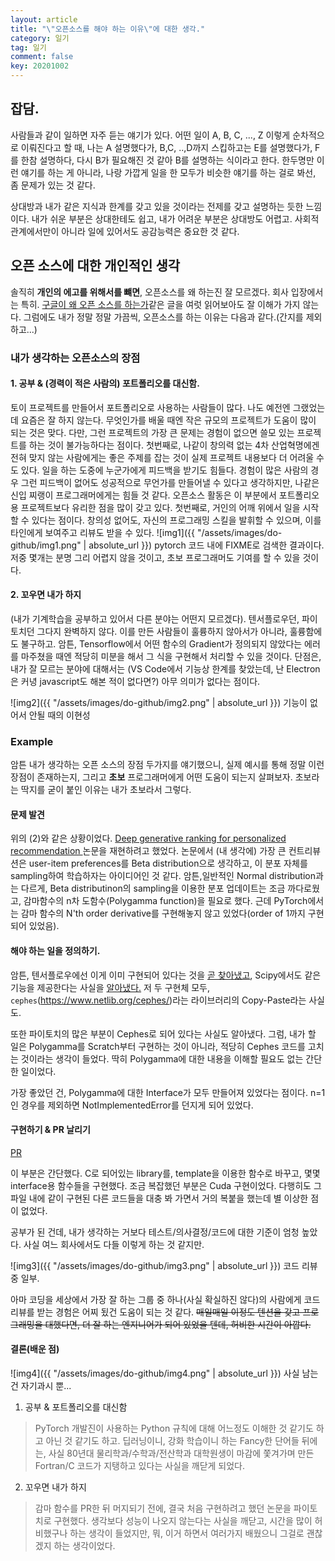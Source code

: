 ```yaml
---
layout: article
title: "\"오픈소스를 해야 하는 이유\"에 대한 생각."
category: 일기
tag: 일기
comment: false
key: 20201002
---
```


## 잡담.
사람들과 같이 일하면 자주 듣는 얘기가 있다. 어떤 일이 A, B, C, ..., Z 이렇게 순차적으로 이뤄진다고 할 때, 나는 A 설명했다가, B,C, ..,D까지 스킵하고는 E를 설명했다가, F를 한참 설명하다, 다시 B가 필요해진 것 같아 B를 설명하는 식이라고 한다. 한두명만 이런 얘기를 하는 게 아니라, 나랑 가깝게 일을 한 모두가 비슷한 얘기를 하는 걸로 봐선, 좀 문제가 있는 것 같다.

상대방과 내가 같은 지식과 한계를 갖고 있을 것이라는 전제를 갖고 설명하는 듯한 느낌이다. 내가 쉬운 부분은 상대한테도 쉽고, 내가 어려운 부분은 상대방도 어렵고. 사회적 관계에서만이 아니라 일에 있어서도 공감능력은 중요한 것 같다.

## 오픈 소스에 대한 개인적인 생각
솔직히 **개인의 에고를 위해서를 뺴면**, 오픈소스를 왜 하는진 잘 모르겠다.
회사 입장에서는 특히. [구글이 왜 오픈 소스를 하는가](https://opensource.google/#:~:text=Google%20believes%20that%20open%20source,technology%2C%20solving%20real%20world%20problems)같은 글을 여럿 읽어보아도 잘 이해가 가지 않는다. 그럼에도 내가 정말 정말 가끔씩, 오픈소스를 하는 이유는 다음과 같다.(간지를 제외하고...)

### 내가 생각하는 오픈소스의 장점

#### 1. 공부 & (경력이 적은 사람의) 포트폴리오를 대신함.
토이 프로젝트를 만들어서 포트폴리오로 사용하는 사람들이 많다. 나도 예전엔 그랬었는데 요즘은 잘 하지 않는다. 무엇인가를 배울 때엔 작은 규모의 프로젝트가 도움이 많이 되는 것은 맞다. 다만, 그런 프로젝트의 가장 큰 문제는 경험이 없으면 쓸모 있는 프로젝트를 하는 것이 불가능하다는 점이다. 첫번째로, 나같이 창의력 없는 4차 산업혁명에겐 전혀 맞지 않는 사람에게는 좋은 주제를 잡는 것이 실제 프로젝트 내용보다 더 어려울 수도 있다. 일을 하는 도중에 누군가에게 피드백을 받기도 힘들다. 경험이 많은 사람의 경우 그런 피드백이 없어도 성공적으로 무언가를 만들어낼 수 있다고 생각하지만, 나같은 신입 찌랭이 프로그래머에게는 힘들 것 같다. 오픈소스 활동은 이 부분에서 포트폴리오용 프로젝트보다 유리한 점을 많이 갖고 있다. 첫번째로, 거인의 어깨 위에서 일을 시작할 수 있다는 점이다. 창의성 없어도, 자신의 프로그래밍 스킬을 발휘할 수 있으며, 이를 타인에게 보여주고 리뷰도 받을 수 있다.
![img1]({{ "/assets/images/do-github/img1.png" | absolute_url }})
pytorch 코드 내에 FIXME로 검색한 결과이다. 저중 몇개는 분명 그리 어렵지 않을 것이고, 초보 프로그래머도 기여를 할 수 있을 것이다.

#### 2. 꼬우면 내가 하지
(내가 기계학습을 공부하고 있어서 다른 분야는 어떤지 모르겠다). 텐서플로우던, 파이토치던 그다지 완벽하지 않다. 이를 만든 사람들이 훌륭하지 않아서가 아니라, 훌륭함에도 불구하고. 암튼, Tensorflow에서 어떤 함수의 Gradient가 정의되지 않았다는 에러를 마주쳤을 때엔 적당히 미분을 해서 그 식을 구현해서 처리할 수 있을 것이다. 단점은, 내가 잘 모르는 분야에 대해서는 (VS Code에서 기능상 한계를 찾았는데, 난 Electron은 커녕 javascript도 해본 적이 없다면?) 아무 의미가 없다는 점이다.

![img2]({{ "/assets/images/do-github/img2.png" | absolute_url }})
기능이 없어서 안될 때의 이현성


### Example
암튼 내가 생각하는 오픈 소스의 장점 두가지를 얘기했으니, 실제 예시를 통해 정말 이런 장점이 존재하는지, 그리고 **초보** 프로그래머에게 어떤 도움이 되는지 살펴보자. 초보라는 딱지를 굳이 붙인 이유는 내가 초보라서 그렇다.

#### 문제 발견
위의 (2)와 같은 상황이었다. [Deep generative ranking for personalized recommendation
](https://dl.acm.org/doi/10.1145/3298689.3347012) 논문을 재현하려고 했었다. 논문에서 (내 생각에) 가장 큰 컨트리뷰션은 user-item preferences를 Beta distribution으로 생각하고, 이 분포 자체를 sampling하여 학습하자는 아이디어인 것 같다. 암튼,일반적인 Normal distribution과는 다르게, Beta distributinon의 sampling을 이용한 분포 업데이트는 조금 까다로웠고, 감마함수의 n차 도함수(Polygamma function)을 필요로 했다. 근데  PyTorch에서는 감마 함수의 N'th order derivative를 구현해놓지 않고 있었다(order of 1까지 구현되어 있었음).

#### 해야 하는 일을 정의하기.
암튼, 텐서플로우에선 이게 이미 구현되어 있다는 것을 [곧 찾아냈고](https://github.com/tensorflow/tensorflow/issues/1741), Scipy에서도 같은 기능을 제공한다는 사실을 [알아냈다.](https://github.com/scipy/scipy/tree/master/scipy/special) 저 두 구현체 모두, `cephes`(https://www.netlib.org/cephes/)라는 라이브러리의 Copy-Paste라는 사실도.

또한 파이토치의 많은 부분이 Cephes로 되어 있다는 사실도 알아냈다. 그럼, 내가 할 일은 Polygamma를 Scratch부터 구현하는 것이 아니라, 적당히 Cephes 코드를 고치는 것이라는 생각이 들었다. 딱히 Polygamma에 대한 내용을 이해할 필요도 없는 간단한 일이었다.

가장 좋았던 건, Polygamma에 대한 Interface가 모두 만들어져 있었다는 점이다. n=1인 경우를 제외하면 NotImplementedError를 던지게 되어 있었다.

#### 구현하기 & PR 날리기
[PR](https://github.com/pytorch/pytorch/pull/42499/)

이 부분은 간단했다. C로 되어있는 library를, template을 이용한 함수로 바꾸고, 몇몇 interface용 함수들을 구현했다. 조금 복잡했던 부분은 Cuda 구현이었다. 다행히도 그 파일 내에 같이 구현된 다른 코드들을 대충 봐 가면서 거의 복붙을 했는데 별 이상한 점이 없었다.

공부가 된 건데, 내가 생각하는 거보다 테스트/의사결정/코드에 대한 기준이 엄청 높았다. 사실 여느 회사에서도 다들 이렇게 하는 것 같지만.

![img3]({{ "/assets/images/do-github/img3.png" | absolute_url }})
코드 리뷰 중 일부.

아마 코딩을 세상에서 가장 잘 하는 그룹 중 하나(사실 확실하진 않다)의 사람에게 코드 리뷰를 받는 경험은 어찌 됬건 도움이 되는 것 같다. ~~매일매일 이정도 텐션을 갖고 프로그래밍을 대했다면, 더 잘 하는 엔지니어가 되어 있었을 텐데, 허비한 시간이 아깝다.~~

#### 결론(배운 점)
![img4]({{ "/assets/images/do-github/img4.png" | absolute_url }}) 사실 남는건 자기과시 뿐...

1. 공부 & 포트폴리오를 대신함
> PyTorch 개발진이 사용하는 Python 규칙에 대해 어느정도 이해한 것 같기도 하고 아닌 것 같기도 하고.
> 딥러닝이니, 강화 학습이니 하는 Fancy한 단어들 뒤에는, 사실 80년대 물리학과/수학과/전산학과 대학원생이 마감에 쫓겨가며 만든 Fortran/C 코드가 지탱하고 있다는 사실을 깨닫게 되었다.

2. 꼬우면 내가 하지
> 감마 함수를 PR한 뒤 머지되기 전에, 결국 처음 구현하려고 했던 논문을 파이토치로 구현했다. 생각보다 성능이 나오지 않는다는 사실을 깨닫고, 시간을 많이 허비했구나 하는 생각이 들었지만, 뭐, 이거 하면서 여러가지 배웠으니 그걸로 괜찮겠지 하는 생각이었다.
